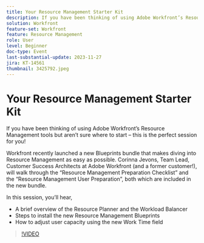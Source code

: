 ```yaml
---
title: Your Resource Management Starter Kit
description: If you have been thinking of using Adobe Workfront’s Resource Management tools but aren’t sure where to start – this is the perfect session for you! Workfront recently launched a new Blueprints bundle that makes diving into Resource Management as easy as possible. 
solution: Workfront
feature-set: Workfront
feature: Resource Management
role: User
level: Beginner
doc-type: Event
last-substantial-update: 2023-11-27
jira: KT-14561
thumbnail: 3425792.jpeg
---
```


# Your Resource Management Starter Kit

If you have been thinking of using Adobe Workfront’s Resource Management tools but aren’t sure where to start – this is the perfect session for you!

Workfront recently launched a new Blueprints bundle that makes diving into Resource Management as easy as possible. Corinna Jevons, Team Lead, Customer Success Architects at Adobe Workfront (and a former customer!), will walk through the “Resource Management Preparation Checklist” and the “Resource Management User Preparation”, both which are included in the new bundle.

In this session, you’ll hear,

* A brief overview of the Resource Planner and the Workload Balancer
* Steps to install the new Resource Management Blueprints
* How to adjust user capacity using the new Work Time field

>[!VIDEO](https://video.tv.adobe.com/v/3425792/?learn=on)

